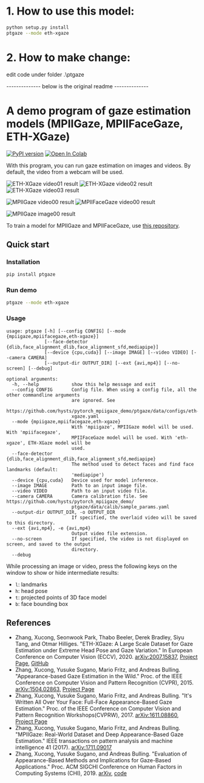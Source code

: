 # 1. How to use this model:
```bash
python setup.py install
ptgaze --mode eth-xgaze
```

# 2. How to make change:
edit code under folder .\ptgaze


-------------- below is the original readme --------------
# A demo program of gaze estimation models (MPIIGaze, MPIIFaceGaze, ETH-XGaze)

[![PyPI version](https://badge.fury.io/py/ptgaze.svg)](https://pypi.org/project/ptgaze/)
[![Open In Colab](https://colab.research.google.com/assets/colab-badge.svg)](https://colab.research.google.com/github/hysts/pytorch_mpiigaze_demo/blob/master/demo.ipynb)

With this program, you can run gaze estimation on images and videos.
By default, the video from a webcam will be used.

![ETH-XGaze video01 result](assets/results/eth-xgaze_video01.gif)
![ETH-XGaze video02 result](assets/results/eth-xgaze_video02.gif)
![ETH-XGaze video03 result](assets/results/eth-xgaze_video03.gif)

![MPIIGaze video00 result](assets/results/mpiigaze_video00.gif)
![MPIIFaceGaze video00 result](assets/results/mpiifacegaze_video00.gif)

![MPIIGaze image00 result](assets/results/mpiigaze_image00.jpg)

To train a model for MPIIGaze and MPIIFaceGaze,
use [this repository](https://github.com/hysts/pytorch_mpiigaze).

## Quick start

### Installation

```bash
pip install ptgaze
```


### Run demo

```bash
ptgaze --mode eth-xgaze
```


### Usage


```
usage: ptgaze [-h] [--config CONFIG] [--mode {mpiigaze,mpiifacegaze,eth-xgaze}]
              [--face-detector {dlib,face_alignment_dlib,face_alignment_sfd,mediapipe}]
              [--device {cpu,cuda}] [--image IMAGE] [--video VIDEO] [--camera CAMERA]
              [--output-dir OUTPUT_DIR] [--ext {avi,mp4}] [--no-screen] [--debug]

optional arguments:
  -h, --help            show this help message and exit
  --config CONFIG       Config file. When using a config file, all the other commandline arguments
                        are ignored. See
                        https://github.com/hysts/pytorch_mpiigaze_demo/ptgaze/data/configs/eth-
                        xgaze.yaml
  --mode {mpiigaze,mpiifacegaze,eth-xgaze}
                        With 'mpiigaze', MPIIGaze model will be used. With 'mpiifacegaze',
                        MPIIFaceGaze model will be used. With 'eth-xgaze', ETH-XGaze model will be
                        used.
  --face-detector {dlib,face_alignment_dlib,face_alignment_sfd,mediapipe}
                        The method used to detect faces and find face landmarks (default:
                        'mediapipe')
  --device {cpu,cuda}   Device used for model inference.
  --image IMAGE         Path to an input image file.
  --video VIDEO         Path to an input video file.
  --camera CAMERA       Camera calibration file. See https://github.com/hysts/pytorch_mpiigaze_demo/
                        ptgaze/data/calib/sample_params.yaml
  --output-dir OUTPUT_DIR, -o OUTPUT_DIR
                        If specified, the overlaid video will be saved to this directory.
  --ext {avi,mp4}, -e {avi,mp4}
                        Output video file extension.
  --no-screen           If specified, the video is not displayed on screen, and saved to the output
                        directory.
  --debug
```

While processing an image or video, press the following keys on the window
to show or hide intermediate results:

- `l`: landmarks
- `h`: head pose
- `t`: projected points of 3D face model
- `b`: face bounding box


## References

- Zhang, Xucong, Seonwook Park, Thabo Beeler, Derek Bradley, Siyu Tang, and Otmar Hilliges. "ETH-XGaze: A Large Scale Dataset for Gaze Estimation under Extreme Head Pose and Gaze Variation." In European Conference on Computer Vision (ECCV), 2020. [arXiv:2007.15837](https://arxiv.org/abs/2007.15837), [Project Page](https://ait.ethz.ch/projects/2020/ETH-XGaze/), [GitHub](https://github.com/xucong-zhang/ETH-XGaze)
- Zhang, Xucong, Yusuke Sugano, Mario Fritz, and Andreas Bulling. "Appearance-based Gaze Estimation in the Wild." Proc. of the IEEE Conference on Computer Vision and Pattern Recognition (CVPR), 2015. [arXiv:1504.02863](https://arxiv.org/abs/1504.02863), [Project Page](https://www.mpi-inf.mpg.de/departments/computer-vision-and-multimodal-computing/research/gaze-based-human-computer-interaction/appearance-based-gaze-estimation-in-the-wild/)
- Zhang, Xucong, Yusuke Sugano, Mario Fritz, and Andreas Bulling. "It's Written All Over Your Face: Full-Face Appearance-Based Gaze Estimation." Proc. of the IEEE Conference on Computer Vision and Pattern Recognition Workshops(CVPRW), 2017. [arXiv:1611.08860](https://arxiv.org/abs/1611.08860), [Project Page](https://www.mpi-inf.mpg.de/departments/computer-vision-and-machine-learning/research/gaze-based-human-computer-interaction/its-written-all-over-your-face-full-face-appearance-based-gaze-estimation/)
- Zhang, Xucong, Yusuke Sugano, Mario Fritz, and Andreas Bulling. "MPIIGaze: Real-World Dataset and Deep Appearance-Based Gaze Estimation." IEEE transactions on pattern analysis and machine intelligence 41 (2017). [arXiv:1711.09017](https://arxiv.org/abs/1711.09017)
- Zhang, Xucong, Yusuke Sugano, and Andreas Bulling. "Evaluation of Appearance-Based Methods and Implications for Gaze-Based Applications." Proc. ACM SIGCHI Conference on Human Factors in Computing Systems (CHI), 2019. [arXiv](https://arxiv.org/abs/1901.10906), [code](https://git.hcics.simtech.uni-stuttgart.de/public-projects/opengaze)
